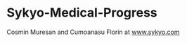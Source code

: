 Sykyo-Medical-Progress
======================

Cosmin Muresan and Cumoanasu Florin at www.sykyo.com
